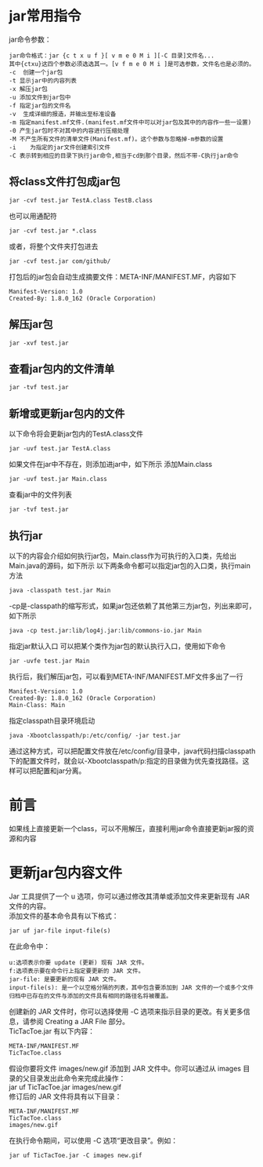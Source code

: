 # jar常用指令
jar命令参数：
```
jar命令格式：jar {c t x u f }[ v m e 0 M i ][-C 目录]文件名...
其中{ctxu}这四个参数必须选选其一。[v f m e 0 M i ]是可选参数，文件名也是必须的。
-c  创建一个jar包
-t 显示jar中的内容列表
-x 解压jar包
-u 添加文件到jar包中
-f 指定jar包的文件名
-v  生成详细的报造，并输出至标准设备
-m 指定manifest.mf文件.(manifest.mf文件中可以对jar包及其中的内容作一些一设置)
-0 产生jar包时不对其中的内容进行压缩处理
-M 不产生所有文件的清单文件(Manifest.mf)。这个参数与忽略掉-m参数的设置
-i    为指定的jar文件创建索引文件
-C 表示转到相应的目录下执行jar命令,相当于cd到那个目录，然后不带-C执行jar命令
```

## 将class文件打包成jar包
```
jar -cvf test.jar TestA.class TestB.class
```
也可以用通配符
```
jar -cvf test.jar *.class
```
或者，将整个文件夹打包进去
```
jar -cvf test.jar com/github/
```
打包后的jar包会自动生成摘要文件：META-INF/MANIFEST.MF，内容如下
```
Manifest-Version: 1.0
Created-By: 1.8.0_162 (Oracle Corporation)
```
## 解压jar包
```
jar -xvf test.jar
```
## 查看jar包内的文件清单
```
jar -tvf test.jar
```
## 新增或更新jar包内的文件
以下命令将会更新jar包内的TestA.class文件
```
jar -uvf test.jar TestA.class
```
如果文件在jar中不存在，则添加进jar中，如下所示
添加Main.class
```
jar -uvf test.jar Main.class
```
查看jar中的文件列表
```
jar -tvf test.jar
```
## 执行jar
以下的内容会介绍如何执行jar包，Main.class作为可执行的入口类，先给出Main.java的源码，如下所示
以下两条命令都可以指定jar包的入口类，执行main方法
```
java -classpath test.jar Main
```
-cp是-classpath的缩写形式，如果jar包还依赖了其他第三方jar包，列出来即可，如下所示
```
java -cp test.jar:lib/log4j.jar:lib/commons-io.jar Main
```
指定jar默认入口
可以把某个类作为jar包的默认执行入口，使用如下命令
```
jar -uvfe test.jar Main
```
执行后，我们解压jar包，可以看到META-INF/MANIFEST.MF文件多出了一行

```
Manifest-Version: 1.0
Created-By: 1.8.0_162 (Oracle Corporation)
Main-Class: Main
```
指定classpath目录环境启动
```
java -Xbootclasspath/p:/etc/config/ -jar test.jar
```
通过这种方式，可以把配置文件放在/etc/config/目录中，java代码扫描classpath下的配置文件时，就会以-Xbootclasspath/p:指定的目录做为优先查找路径。这样可以把配置和jar分离。



# 前言

如果线上直接更新一个class，可以不用解压，直接利用jar命令直接更新jar报的资源和内容  

# 更新jar包内容文件

Jar 工具提供了一个 u 选项，你可以通过修改其清单或添加文件来更新现有 JAR 文件的内容。  
添加文件的基本命令具有以下格式：  

```
jar uf jar-file input-file(s)
```

在此命令中：

```
u:选项表示你要 update (更新) 现有 JAR 文件。  
f:选项表示要在命令行上指定要更新的 JAR 文件。  
jar-file: 是要更新的现有 JAR 文件。  
input-file(s): 是一个以空格分隔的列表，其中包含要添加到 JAR 文件的一个或多个文件
归档中已存在的文件与添加的文件具有相同的路径名将被覆盖。  
```

创建新的 JAR 文件时，你可以选择使用 -C 选项来指示目录的更改。有关更多信息，请参阅 Creating a JAR File 部分。  
TicTacToe.jar 有以下内容：  

```
META-INF/MANIFEST.MF
TicTacToe.class
```

假设你要将文件 images/new.gif 添加到 JAR 文件中。你可以通过从 images 目录的父目录发出此命令来完成此操作：  
jar uf TicTacToe.jar images/new.gif  
修订后的 JAR 文件将具有以下目录：  

```
META-INF/MANIFEST.MF
TicTacToe.class
images/new.gif
```

在执行命令期间，可以使用 -C 选项“更改目录”。例如：  

```
jar uf TicTacToe.jar -C images new.gif
```
